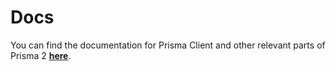 # Docs

You can find the documentation for Prisma Client and other relevant parts of Prisma 2 [**here**](https://github.com/prisma/prisma/tree/master/docs).
